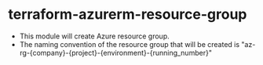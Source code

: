 # terraform-azurerm-resource-group
* This module will create Azure resource group. 
* The naming convention of the resource group that will be created is "az-rg-{company}-{project}-{environment}-{running_number}"